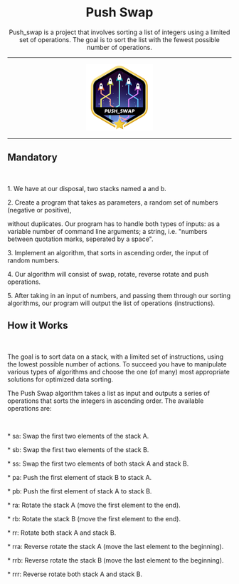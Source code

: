 <h1 align=center>
	<b>Push Swap</b>
</h1>

<p align=center>
	Push_swap is a project that involves sorting a list of integers using a limited set of operations. The goal is to sort the list with the fewest possible number of operations.

---
<div align="center">
    <img src="https://github.com/AndreLuiz-Cardoso/42_badges_utils/blob/main/push_swapm.png?raw=true"/>
</div>

---
<h2> Mandatory </h2>
<br/>
<p>1. We have at our disposal, two stacks named a and b.</p>
<p>2. Create a program that takes as parameters, a random set of numbers (negative or positive),</p> without duplicates. Our program has to handle both types of inputs: as a variable number of command line arguments; a string, i.e. "numbers between quotation marks, seperated by a space".</p>
<p>3. Implement an algorithm, that sorts in ascending order, the input of random numbers.</p>
<p>4. Our algorithm will consist of swap, rotate, reverse rotate and push operations.</p>
<p>5. After taking in an input of numbers, and passing them through our sorting algorithms, our program will output the list of operations (instructions).</p>

<h2> How it Works </h2>
</div>
<br/>

The goal is to sort data on a stack, with a limited set of instructions, using the lowest possible number of actions. To succeed you have to manipulate various types of algorithms and choose the one (of many) most appropriate solutions for optimized data sorting.
<br/>

The Push Swap algorithm takes a list as input and outputs a series of operations that sorts the integers in ascending order. The available operations are:

<br/>
<p>* sa: Swap the first two elements of the stack A.</p>
<p>* sb: Swap the first two elements of the stack B.</p>
<p>* ss: Swap the first two elements of both stack A and stack B.</p>
<p>* pa: Push the first element of stack B to stack A.</p>
<p>* pb: Push the first element of stack A to stack B.</p>
<p>* ra: Rotate the stack A (move the first element to the end).</p>
<p>* rb: Rotate the stack B (move the first element to the end).</p>
<p>* rr: Rotate both stack A and stack B.</p>
<p>* rra: Reverse rotate the stack A (move the last element to the beginning).</p>
<p>* rrb: Reverse rotate the stack B (move the last element to the beginning).</p>
<p>* rrr: Reverse rotate both stack A and stack B.</p>
